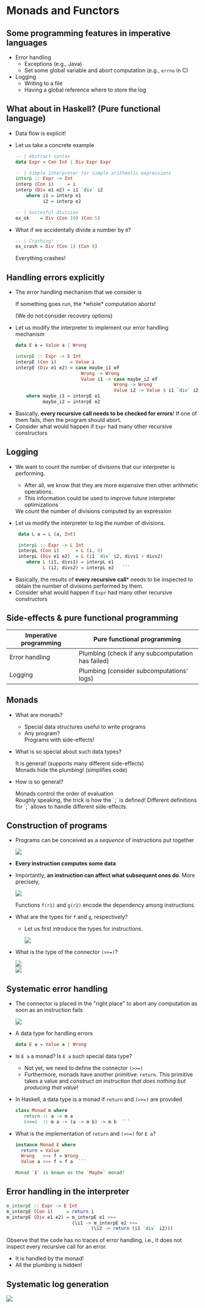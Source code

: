 # Monads and Functors


## Some programming features in imperative languages
* Error handling
  - Exceptions (e.g., Java)
  - Set some global variable and abort computation (e.g., `errno` in C)
* Logging
  - Writing to a file
  - Having a global reference where to store the log

## What about in Haskell? (Pure functional language)
  - Data flow is explicit!
  - Let us take a concrete example

     ```haskell
     -- | Abstract syntax
     data Expr = Con Int | Div Expr Expr

     -- | Simple interpreter for simple arithmetic expressions
     interp :: Expr -> Int
     interp (Con i)     = i
     interp (Div e1 e2) = i1 `div` i2
         where i1 = interp e1
               i2 = interp e2

     -- | Succesful division
     ex_ok    = Div (Con 10) (Con 5)
     ```

  - What if we accidentally divide a number by `0`?
    ```haskell
    -- | Crashing!
    ex_crash = Div (Con 1) (Con 0)
    ```
    Everything crashes!

## Handling errors explicitly

- The error handling mechanism that we consider is

  <div class="alert alert-info">
      If something goes run, the *whole* computation aborts!
  </div>

  (We do not consider recovery options)
- Let us modify the interpreter to implement our error handling mechanism
   ```haskell
   data E a = Value a | Wrong

   interpE :: Expr -> E Int
   interpE (Con i)     = Value i
   interpE (Div e1 e2) = case maybe_i1 of
                           Wrong -> Wrong
                           Value i1 -> case maybe_i2 of
                                       Wrong -> Wrong
                                       Value i2 -> Value $ i1 `div` i2
       where maybe_i1 = interpE e1
             maybe_i2 = interpE e2
   ```

* Basically, **every recursive call needs to be checked for errors**! If one of
  them fails, then the program should abort.
* Consider what would happen if `Expr` had many other recursive constructors

## Logging

* We want to count the number of divisions that our interpreter is performing.
  - After all, we know that they are more expensive then other arithmetic
    operations.
  - This information could be used to improve future interpreter optimizations

  <div class="alert alert-info">
      We count the number of divisions computed by an expression
  </div>

- Let us modify the interpreter to log the number of divisions.
  ```haskell
   data L a = L (a, Int)

   interpL :: Expr -> L Int
   interpL (Con i)      = L (i, 0)
   interpL (Div e1 e2)  = L (i1 `div` i2, divs1 + divs2)
      where L (i1, divs1) = interpL e1
            L (i2, divs2) = interpL e2   ```

* Basically, the results of **every recursive call*** needs to be inspected to
  obtain the number of divisions performed by them.
* Consider what would happen if `Expr` had many other recursive constructors

## Side-effects & pure functional programming

<table class="table table-bordered">
  <thead>
    <tr>
    <th>Imperative programming</th>
    <th>Pure functional programming</th>
    </tr>
  </thead>

  <tr>
  <td> Error handling </td>
  <td> Plumbing (check if any subcomputation has failed) </td>
  </tr>
  <tr>
  <td> Logging </td>
  <td> Plumbing (consider subcomputations' logs) </td>
  </tr>
</table>


## Monads
* What are monads?
  - Special data structures useful to write programs
  - Any program?
    <div class="alert alert-info">
     Programs with side-effects!
    </div>

* What is so special about such data types?
    <div class="alert alert-danger">
     It is general! (supports many different side-effects)
    </div>
    <div class="alert alert-danger">
     Monads hide the plumbing! (simplifies code)
    </div>

* How is so general?
   <div class="alert alert-danger">
    Monads control the order of evaluation
   </div>
   Roughly speaking, the trick is how the `;` is defined! Different definitions
   for `;` allows to handle different side-effects.

## Construction of programs

* Programs can be conceived as a *sequence* of instructions put together

  <div class="container">
     <img class="img-responsive col-md-6"
       src="./assets/img/monad_seq.png">
  </div>

* **Every instruction computes some data**

* Importantly, **an instruction can affect what subsequent ones do**. More
  precisely,

  <div class="container">
     <img class="img-responsive col-md-8"
      src="./assets/img/monad_seq_2.png">
  </div>

  Functions `f(r1)` and `g(r2)` encode the dependency among instructions.

* What are the types for `f` and `g`, respectively?
  - Let us first introduce the types for instructions.

    <div class="container">
     <img class="img-responsive col-md-8"
      src="./assets/img/monad_seq_type_instr.png">
    </div>

* What is the type of the connector `(>>=)`?

    <div class="container">
     <img class="img-responsive col-md-6"
      src="./assets/img/monad_bind.png">
    </div>

    <div class="container">
     <img class="img-responsive col-md-10"
      src="./assets/img/monad_bind2.png">
    </div>

## Systematic error handling

* The connector is placed in the "right place" to abort any computation as soon as
  an instruction fails

    <div class="container">
     <img class="img-responsive col-md-10"
      src="./assets/img/monad_error.png">
    </div>

* A data type for handling errors

  ```haskell
  data E a = Value a | Wrong
  ```

* Is `E a` a monad? Is `E a` such special data type?
  - Not yet, we need to define the connector `(>>=)`
  - Furthermore, monads have another primitive: `return`.  This primitive takes
    a value and *construct an instruction that does nothing but producing that
    value*!
* In Haskell, a data type is a monad if `return` and `(>>=)` are provided

    ```haskell
    class Monad m where
       return :: a -> m a
       (>>=)  :: m a -> (a -> m b) -> m b  ```

* What is the implementation of `return` and `(>>=)` for `E a`?

    ```haskell
    instance Monad E where
      return = Value
      Wrong   >>= f = Wrong
      Value a >>= f = f a  ```

    Monad `E` is known as the `Maybe` monad!

## Error handling in the interpreter

```haskell
m_interpE :: Expr -> E Int
m_interpE (Con i)     = return i
m_interpE (Div e1 e2) = m_interpE e1 >>=
                        (\i1 -> m_interpE e2 >>=
                               (\i2 -> return (i1 `div` i2)))
```

Observe that the code has no traces of error handling, i.e., it does not inspect
every recursive call for an error.
  - It is handled by the monad!
  - All the plumbing is hidden!

## Systematic log generation


<div class="container">
  <img class="img-responsive col-md-10"
  src="./assets/img/monad_log.png">
</div>
